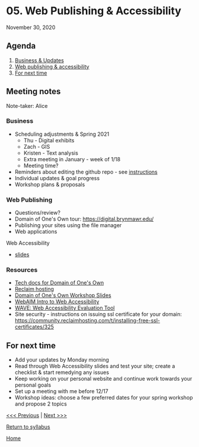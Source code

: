 # 05. Web Publishing & Accessibility
November 30, 2020


## Agenda
1. [Business & Updates](#meeting-notes)
2. [Web publishing & accessibility](#web-publishing)
3. [For next time](#for-next-time)

## Meeting notes
Note-taker: Alice

### Business
- Scheduling adjustments & Spring 2021
  - Thu - Digital exhibits
  - Zach - GIS
  - Kristen - Text analysis
  - Extra meeting in January - week of 1/18
  - Meeting time?
- Reminders about editing the github repo - see [instructions](../resources/instructions.md)
- Individual updates & goal progress
- Workshop plans & proposals

### Web Publishing
- Questions/review?
- Domain of One's Own tour: https://digital.brynmawr.edu/
- Publishing your sites using the file manager
- Web applications

Web Accessibility
- [slides](https://bit.ly/a11y-10-17)

### Resources
- [Tech docs for Domain of One's Own](https://techdocs.blogs.brynmawr.edu/category/domain-of-ones-own)
- [Reclaim hosting](https://reclaimhosting.com/)
- [Domain of One's Own Workshop Slides](https://docs.google.com/presentation/d/1kGqHGiTX1dYiLiHvQ4Cjvci8Q3lBsPM2eBoCGTQlv9Q/edit?usp=sharing)
- [WebAIM Intro to Web Accessibility](http://webaim.org/intro/)
- [WAVE: Web Accessibility Evaluation Tool](https://wave.webaim.org/)
- Site security - instructions on issuing ssl certificate for your domain: https://community.reclaimhosting.com/t/installing-free-ssl-certificates/325


## For next time
- Add your updates by Monday morning
- Read through Web Accessibility slides and test your site; create a checklist & start remedying any issues
- Keep working on your personal website and continue work towards your personal goals
- Set up a meeting with me before 12/17
- Workshop ideas: choose a few preferred dates for your spring workshop and propose 2 topics

[<<< Previous](/04-web.md) | [Next >>>]()

[Return to syllabus](../syllabus.md)

[Home](../README.md)
